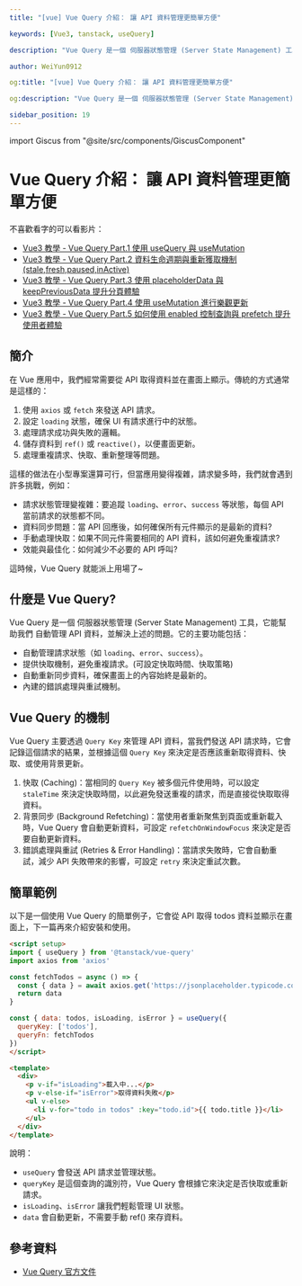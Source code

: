 ```yaml
---
title: "[vue] Vue Query 介紹： 讓 API 資料管理更簡單方便"

keywords: [Vue3, tanstack, useQuery]

description: "Vue Query 是一個 伺服器狀態管理 (Server State Management) 工具"

author: WeiYun0912

og:title: "[vue] Vue Query 介紹： 讓 API 資料管理更簡單方便"

og:description: "Vue Query 是一個 伺服器狀態管理 (Server State Management) 工具"

sidebar_position: 19
---
```


import Giscus from "@site/src/components/GiscusComponent"

# Vue Query 介紹： 讓 API 資料管理更簡單方便

不喜歡看字的可以看影片：

-   [Vue3 教學 - Vue Query Part.1 使用 useQuery 與 useMutation](https://www.youtube.com/watch?v=7MDI54nlEbc)
-   [Vue3 教學 - Vue Query Part.2 資料生命週期與重新獲取機制 (stale,fresh,paused,inActive)](https://www.youtube.com/watch?v=pxHSArLEvgs)
-   [Vue3 教學 - Vue Query Part.3 使用 placeholderData 與 keepPreviousData 提升分頁體驗](https://www.youtube.com/watch?v=skJWxXDljS0)
-   [Vue3 教學 - Vue Query Part.4 使用 useMutation 進行樂觀更新](https://www.youtube.com/watch?v=I-qGvLln-pg)
-   [Vue3 教學 - Vue Query Part.5 如何使用 enabled 控制查詢與 prefetch 提升使用者體驗](https://www.youtube.com/watch?v=8TpZAL-E6gs)

## 簡介

在 Vue 應用中，我們經常需要從 API 取得資料並在畫面上顯示。傳統的方式通常是這樣的：

1. 使用 `axios` 或 `fetch` 來發送 API 請求。
2. 設定 `loading` 狀態，確保 UI 有請求進行中的狀態。
3. 處理請求成功與失敗的邏輯。
4. 儲存資料到 `ref()` 或 `reactive()`，以便畫面更新。
5. 處理重複請求、快取、重新整理等問題。

這樣的做法在小型專案還算可行，但當應用變得複雜，請求變多時，我們就會遇到許多挑戰，例如：

-   請求狀態管理變複雜：要追蹤 `loading`、`error`、`success` 等狀態，每個 API 當前請求的狀態都不同。
-   資料同步問題：當 API 回應後，如何確保所有元件顯示的是最新的資料?
-   手動處理快取：如果不同元件需要相同的 API 資料，該如何避免重複請求?
-   效能與最佳化：如何減少不必要的 API 呼叫?

這時候，Vue Query 就能派上用場了~

## 什麼是 Vue Query?

Vue Query 是一個 伺服器狀態管理 (Server State Management) 工具，它能幫助我們 自動管理 API 資料，並解決上述的問題。它的主要功能包括：

-   自動管理請求狀態（如 `loading`、`error`、`success`）。
-   提供快取機制，避免重複請求。(可設定快取時間、快取策略)
-   自動重新同步資料，確保畫面上的內容始終是最新的。
-   內建的錯誤處理與重試機制。

## Vue Query 的機制

Vue Query 主要透過 `Query Key` 來管理 API 資料，當我們發送 API 請求時，它會記錄這個請求的結果，並根據這個 `Query Key` 來決定是否應該重新取得資料、快取、或使用背景更新。

1. 快取 (Caching)：當相同的 `Query Key` 被多個元件使用時，可以設定 `staleTime` 來決定快取時間，以此避免發送重複的請求，而是直接從快取取得資料。
2. 背景同步 (Background Refetching)：當使用者重新聚焦到頁面或重新載入時，Vue Query 會自動更新資料，可設定 `refetchOnWindowFocus` 來決定是否要自動更新資料。
3. 錯誤處理與重試 (Retries & Error Handling)：當請求失敗時，它會自動重試，減少 API 失敗帶來的影響，可設定 `retry` 來決定重試次數。

## 簡單範例

以下是一個使用 Vue Query 的簡單例子，它會從 API 取得 todos 資料並顯示在畫面上，下一篇再來介紹安裝和使用。

<!-- prettier-ignore -->
```html title='App.vue' showLineNumbers
<script setup>
import { useQuery } from '@tanstack/vue-query'
import axios from 'axios'

const fetchTodos = async () => {
  const { data } = await axios.get('https://jsonplaceholder.typicode.com/todos')
  return data
}

const { data: todos, isLoading, isError } = useQuery({
  queryKey: ['todos'],
  queryFn: fetchTodos
})
</script>

<template>
  <div>
    <p v-if="isLoading">載入中...</p>
    <p v-else-if="isError">取得資料失敗</p>
    <ul v-else>
      <li v-for="todo in todos" :key="todo.id">{{ todo.title }}</li>
    </ul>
  </div>
</template>
```

說明：

-   `useQuery` 會發送 API 請求並管理狀態。
-   `queryKey` 是這個查詢的識別符，Vue Query 會根據它來決定是否快取或重新請求。
-   `isLoading`、`isError` 讓我們輕鬆管理 UI 狀態。
-   `data` 會自動更新，不需要手動 ref() 來存資料。

## 參考資料

-   [Vue Query 官方文件](https://tanstack.com/query/latest/docs/framework/vue/overview)

<Giscus />

